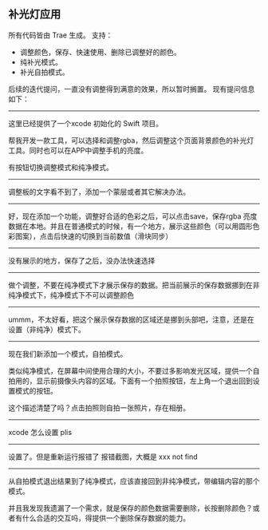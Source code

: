 ## 补光灯应用
所有代码皆由 Trae 生成。
支持：
- 调整颜色，保存、快速使用、删除已调整好的颜色。
- 纯补光模式。
- 补光自拍模式。

后续的迭代提问，一直没有调整得到满意的效果，所以暂时搁置。
现有提问信息如下：

----
这里已经提供了一个xcode 初始化的 Swift 项目。

帮我开发一款工具，可以选择和调整rgba，然后调整这个页面背景颜色的补光灯工具。同时也可以在APP中调整手机的亮度。

有按钮切换调整模式和纯净模式。

----
调整板的文字看不到了，添加一个蒙层或者其它解决办法。

----
好，现在添加一个功能，调整好合适的色彩之后，可以点击save，保存rgba 亮度数据在本地。并且在普通模式的时候，有一个地方，展示这些颜色（可以用圆形色彩图案），点击后快速的切换到当前数值（滑块同步）

----
没有展示的地方，保存了之后，没办法快速选择

----
做个调整，不要在纯净模式下才展示保存的数据。把当前展示的保存数据挪到在非纯净模式下，纯净模式下不可以调整颜色

----
ummm，不太好看，把这个展示保存数据的区域还是挪到头部吧，注意，还是在 设置（非纯净）模式下。

----
现在我们新添加一个模式，自拍模式。

类似纯净模式，在屏幕中间使用合理的大小，不要过多影响发光区域，提供一个自拍用的，显示前摄像头内容的区域。下面有一个拍照按钮，左上角一个退出回到设置模式的按钮。

这个描述清楚了吗？点击拍照则自拍一张照片，存在相册。

----
xcode 怎么设置 plis

----
设置了。但是重新运行报错了
报错截图，大概是 xxx not find

----
从自拍模式退出结果到了纯净模式，应该直接回到非纯净模式，带编辑内容的那个模式。

并且我发现我遗漏了一个需求，就是保存的颜色数据需要删除，长按删除颜色？或者有什么合适的交互吗，得提供一个删除保存数据的能力。


